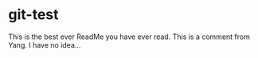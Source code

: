 # git-test

This is the best ever ReadMe you have ever read.
This is a comment from Yang.
I have no idea...
